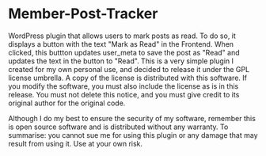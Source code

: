 # Member-Post-Tracker

WordPress plugin that allows users to mark posts as read. To do so, it displays a button with the text "Mark as Read" in the Frontend. When clicked, this buttton updates user_meta to save the post as "Read" and updates the text in the button to "Read".
This is a very simple plugin I created for my own personal use, and decided to release it under the GPL license umbrella. A copy of the license is distributed with this software. If you modify the software, you must also include the license as is in this release. You must not delete this notice, and you must give credit to its original author for the original code.

Although I do my best to ensure the security of my software, remember this is open source software and is distributed without any warranty. To summarise: you cannot sue me for using this plugin or any damage that may result from using it. Use at your own risk.
